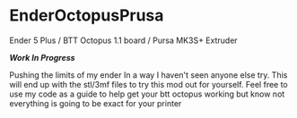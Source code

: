 # EnderOctopusPrusa
Ender 5 Plus / BTT Octopus 1.1 board / Pursa MK3S+ Extruder

***Work In Progress***

Pushing the limits of my ender In a way I haven't seen anyone else try. This will end up with the stl/3mf files to try this mod out for yourself.
Feel free to use my code as a guide to help get your btt octopus working but know not everything is going to be exact for your printer
